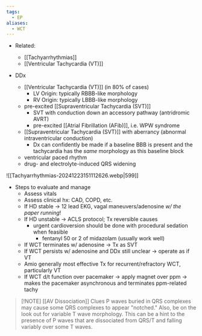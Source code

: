 ```yaml
---
tags:
  - EP
aliases:
  - WCT
---
```

- Related:
	- [[Tachyarrhythmias]]
	- [[Ventricular Tachycardia (VT)]]


- DDx
	- [[Ventricular Tachycardia (VT)]] (in 80% of cases)
		- LV Origin: typically RBBB-like morphology
		- RV Origin: typically LBBB-like morphology
	- pre-excited [[Supraventricular Tachycardia (SVT)]]
		- SVT with conduction down an accessory pathway (antridromic AVRT)
		- pre-excited [[Atrial Fibrillation (AFib)]], i.e. WPW syndrome
	- [[Supraventricular Tachycardia (SVT)]] with aberrancy (abnormal intraventricular conduction)
		- Dx can confidently be made if a baseline BBB is present and the tachycardia has the _same_ morphology as this baseline block
	- ventricular paced rhythm
	- drug- and electrolyte-induced QRS widening

![[Tachyarrhythmias-20241223151112626.webp|599]]
- Steps to evaluate and manage
	- Assess vitals
	- Assess clinical hx: CAD, COPD, etc.
	- If HD stable → 12 lead EKG, vagal maneuvers/adenosine *w/ the paper running*!
	- If HD unstable → ACLS protocol; Tx reversible causes
		- urgent cardioversion should be done with procedural sedation when feasible
			- fentanyl 50 or 2 of midazolam (usually work well)
	- If WCT terminates w/ adenosine → Tx as SVT
	- If WCT persists w/ adenosine and DDx still unclear → operate as if VT
	- Amio generally most effective Tx for recurrent/refractory WCT, particularly VT
	- If WCT d/t function over pacemaker → apply magnet over ppm → makes the pacemaker asynchronous and terminates ppm-related tachy


> [!NOTE] [[AV Dissociation]] Clues
> P waves buried in QRS complexes may cause some QRS complexes to appear "notched." Also, be on the look out for variable T wave morphology. This can be a hint to the presence of P waves that are dissociated from QRS/T and falling variably over some T waves.



